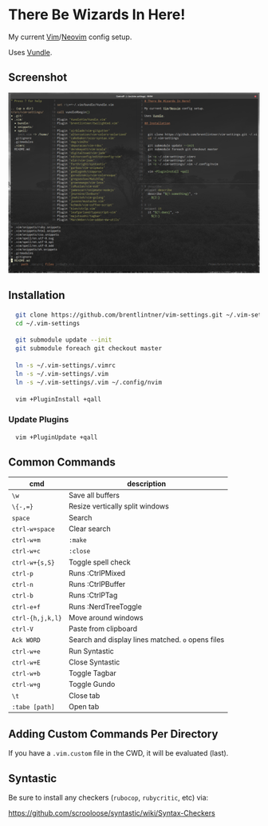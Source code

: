 # There Be Wizards In Here!

My current [Vim](https://www.vim.org/)/[Neovim](https://neovim.io/) config setup.

Uses [Vundle](https://github.com/VundleVim/Vundle.vim).

## Screenshot

![demo with a few files open](https://raw.githubusercontent.com/brentlintner/vim-settings/master/screenshot.png)

## Installation

```sh
  git clone https://github.com/brentlintner/vim-settings.git ~/.vim-settings
  cd ~/.vim-settings

  git submodule update --init
  git submodule foreach git checkout master

  ln -s ~/.vim-settings/.vimrc
  ln -s ~/.vim-settings/.vim
  ln -s ~/.vim-settings/.vim ~/.config/nvim

  vim +PluginInstall +qall
```

### Update Plugins

```sh
  vim +PluginUpdate +qall
```

## Common Commands

| cmd | description |
| --- | --- |
| `\w` | Save all buffers |
| `\{-,=}` | Resize vertically split windows |
| `space` | Search |
| `ctrl-w+space` | Clear search |
| `ctrl-w+m` | `:make` |
| `ctrl-w+c` | `:close` |
| `ctrl-w+{s,S}` | Toggle spell check |
| `ctrl-p` | Runs :CtrlPMixed |
| `ctrl-n` | Runs :CtrlPBuffer |
| `ctrl-b` | Runs :CtrlPTag |
| `ctrl-e+f` | Runs :NerdTreeToggle |
| `ctrl-{h,j,k,l}` | Move around windows |
| `ctrl-V` | Paste from clipboard |
| `Ack WORD` | Search and display lines matched. `o` opens files |
| `ctrl-w+e` | Run Syntastic |
| `ctrl-w+E` | Close Syntastic |
| `ctrl-w+b` | Toggle Tagbar |
| `ctrl-w+g` | Toggle Gundo |
| `\t` | Close tab |
| `:tabe [path]` | Open tab |

## Adding Custom Commands Per Directory

If you have a `.vim.custom` file in the CWD, it will be evaluated (last).

## Syntastic

Be sure to install any checkers (`rubocop`, `rubycritic`, etc) via:

https://github.com/scrooloose/syntastic/wiki/Syntax-Checkers
